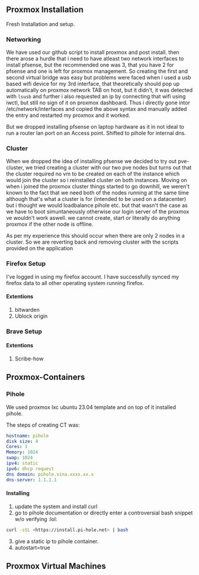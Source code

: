 ## Proxmox Installation

Fresh Installation and setup.

### Networking
We have used our github script to install proxmox and post install. then there arose a hurdle that i need to have atleast two network interfaces to install pfsense, but the recommended one was 3, that you have 2 for pfsense and one is left for proxmox management. So creating the first and second virtual bridge was easy but problems were faced when i used a usb based wifi device for my 3rd interface, that theoretically should pop up automatically on proxmox network TAB on host, but it didn't, it was detected with `lsusb` and further i also requested an ip by connecting that wifi using iwctl, but still no sign of it on proxmox dashboard. Thus i directly gone intor /etc/network/interfaces and copied the above syntax and manually added the entry and restarted my proxmox and it worked.

But we dropped installing pfsense on laptop hardware as it in not ideal to run a router lan port on an Access point. Shifted to pihole for internal dns. 

### Cluster

When we dropped the idea of installing pfsense we decided to try out pve-cluster, we tried creating a cluster with our two pve nodes but turns out that the cluster required no vm to be created on each of the instance which would join the cluster so i reinstalled cluster on both instances. Moving on when i joined the proxmox cluster things started to go downhill, we weren't known to the fact that we need both of the nodes running at the same time although that's what a cluster is for (intended to be used on a datacenter) but i thought we would loadbalance pihole etc. but that wasn't the case as we have to boot simuntaneously otherwise our login server of the proxmox ve wouldn't work aswell. we cannot create, start or literally do anything proxmox if the other node is offline. 

As per my experience this should occur when there are only 2 nodes in a cluster. So we are reverting back and removing cluster with the scripts provided on the application

### Firefox Setup

I've logged in using my firefox account. I have successfully synced my firefox data to all other operating system running firefox.

#### Extentions 

1. bitwarden
2. Ublock origin

### Brave Setup

#### Extentions

1. Scribe-how


## Proxmox-Containers

### Pihole 

We used proxmox lxc ubuntu 23.04 template and on top of it installed pihole. 


The steps of creating CT was:

```yaml
hostname: pihole
disk size: 4
Cores: 1
Memory: 1024
swap: 1024
ipv4: static
ipv6: dhcp request
dns domain: pihole.vina.xxxx.xx.x
dns-server: 1.1.1.1
```


#### Installing

1. update the system and install curl
2. go to pihole documentation or directly enter a controversial bash snippet w/o verifying :lol:

```bash
curl -sSL <https://install.pi-hole.net> | bash
```

3. give a static ip to pihole container.
4. autostart=true

## Proxmox Virtual Machines


